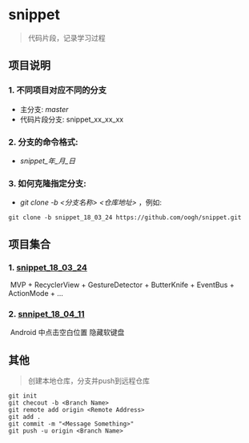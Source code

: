 # snippet

> 代码片段，记录学习过程



## 项目说明

### 1. 不同项目对应不同的分支

- 主分支:  *master*
- 代码片段分支: snippet_xx_xx_xx

### 2. 分支的命令格式: 

- *snippet\_年\_月\_日*

### 3. 如何克隆指定分支: 

- *git clone -b <分支名称> <仓库地址>* ，例如: 

```shell
git clone -b snippet_18_03_24 https://github.com/oogh/snippet.git
```



## 项目集合

### 1. [snippet_18_03_24](https://github.com/oogh/snippet/tree/snippet_18_03_24)

​	MVP + RecyclerView + GestureDetector + ButterKnife + EventBus + ActionMode + ...

### 2. [snnipet_18_04_11](https://github.com/oogh/snippet/tree/snnipet_18_04_11)

​	Android 中点击空白位置 隐藏软键盘

## 其他

> 创建本地仓库，分支并push到远程仓库

```shell
git init
git checout -b <Branch Name>
git remote add origin <Remote Address>
git add .
git commit -m "<Message Something>"
git push -u origin <Branch Name>
```


